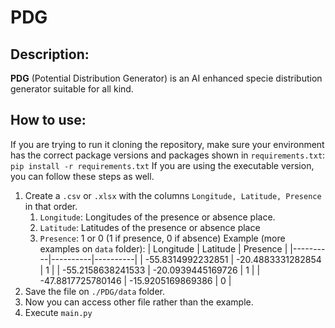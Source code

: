 # PDG

## Description:

**PDG** (Potential Distribution Generator) is an AI enhanced specie distribution generator suitable for all kind.

## How to use:

If you are trying to run it cloning the repository, make sure your environment has the correct package versions and packages shown in `requirements.txt`:
`pip install -r requirements.txt`
If you are using the executable version, you can follow these steps as well.

1. Create a `.csv` or `.xlsx` with the columns `Longitude, Latitude, Presence` in that order.
   1. `Longitude`: Longitudes of the presence or absence place.
   2. `Latitude`: Latitudes of the presence or absence place
   3. `Presence`: 1 or 0 (1 if presence, 0 if absence)
      Example (more examples on `data` folder):
      | Longitude | Latitude | Presence |
      |----------|----------|----------|
      | -55.8314992232851 | -20.4883331282854 | 1 |
      | -55.2158638241533 | -20.0939445169726 | 1 |
      | -47.8817725780146 | -15.9205169869386 | 0 |
2. Save the file on `./PDG/data` folder.
3. Now you can access other file rather than the example.
4. Execute `main.py`
